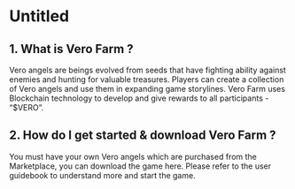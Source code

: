 # Untitled

## **1. What is Vero Farm ?**

Vero angels are beings evolved from seeds that have fighting ability against enemies and hunting for valuable treasures. Players can create a collection of Vero angels and use them in expanding game storylines. Vero Farm uses Blockchain technology to develop and give rewards to all participants - “$VERO”.  


## **2. How do I get started & download Vero Farm ?**

You must have your own Vero angels which are purchased from the Marketplace, you can download the game here. Please refer to the user guidebook to understand more and start the game.  


